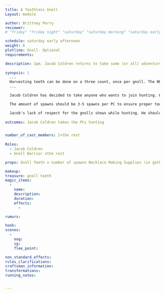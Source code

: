 ```yaml
---
title: A Toothless Gnoll
Layout: module

author: Brittney Perry
reviewer: 
# "friday" "friday night" "saturday" "saturday morning" "saturday early afternoon" "saturday early evening" "saturday night" "reaction" "tavern setup" "townsfolk" "randoms"

schedule: saturday early afternoon
weight: 6
plotline: Gnoll- Optional
requirements: 

description: 1pm. Jacob Coldren returns to take some (or all) adventurers gnoll hunting to get gnoll teeth.
 
synopsis: |  
  ...
  Harvesting teeth can be done on a three count, once per gnoll. The NPC will give two teeth per spawn. If the NPC doesn't have any teeth to give out, they can say 'Failed, Broken.'
  ...

  Jacob Coldren has decided to take anyone who wants to join hunting. He will take them and teach them how to remove the incisors of culled gnolls and the adventurers can make a necklace using supplies in the gathering hall. The gnoll teeth are not magical or special in anyway, just trophies.  

  The amount of spawns should be 3-5 spawns per PC to ensure proper tooth distribution. 

  Jacob's lack of respect for the gnolls shows while hunting. He should make the PCs slightly uncomfortable with his talk and actions.   
  
outcomes: Jacob Coldren takes the PCs hunting


number_of_cast_members: 1+the rest
 
Roles: 
  - Jacob Coldren
  - Gnoll Warrior xthe rest

props: Gnoll Teeth x number of spawns Necklace Making Supplies (in gathering hall)

makeup: 
treasure: gnoll teeth
magic_items:
  - 
    name: 
    description:  
    duration: 
    effects: 
      - 

rumors: 

hook: 
scenes: 
  - 
    oog: 
    ig: 
    flee_point: 

non_standard_effects: 
rules_clarifications: 
craftsman_information: 
transformations: 
running_notes: 


---
```

